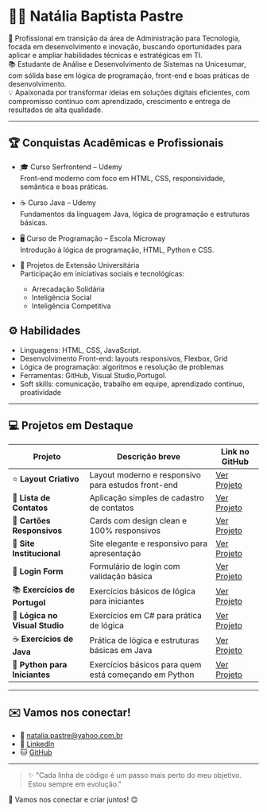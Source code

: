 # 👩‍💻 Natália Baptista Pastre

🎯 Profissional em transição da área de Administração para Tecnologia, focada em desenvolvimento e inovação, buscando oportunidades para aplicar e ampliar habilidades técnicas e estratégicas em TI.  
📚 Estudante de Análise e Desenvolvimento de Sistemas na Unicesumar, com sólida base em lógica de programação, front-end e boas práticas de desenvolvimento.  
💡 Apaixonada por transformar ideias em soluções digitais eficientes, com compromisso contínuo com aprendizado, crescimento e entrega de resultados de alta qualidade.

---

## 🏆 Conquistas Acadêmicas e Profissionais

- 🎓 Curso Serfrontend – Udemy  
  Front-end moderno com foco em HTML, CSS, responsividade, semântica e boas práticas.

- ☕ Curso Java – Udemy  
  Fundamentos da linguagem Java, lógica de programação e estruturas básicas.

- 🖥️ Curso de Programação – Escola Microway  
  Introdução à lógica de programação, HTML, Python e CSS.

- 🤝 Projetos de Extensão Universitária  
  Participação em iniciativas sociais e tecnológicas:  
  - Arrecadação Solidária  
  - Inteligência Social  
  - Inteligência Competitiva  
  

## ⚙️ Habilidades

- Linguagens: HTML, CSS, JavaScript.
- Desenvolvimento Front-end: layouts responsivos, Flexbox, Grid  
- Lógica de programação: algoritmos e resolução de problemas  
- Ferramentas: GitHub, Visual Studio,Portugol.  
- Soft skills: comunicação, trabalho em equipe, aprendizado contínuo, proatividade  

---

## 💻 Projetos em Destaque

| Projeto                    | Descrição breve                                    | Link no GitHub                                  |
|---------------------------|---------------------------------------------------|------------------------------------------------|
| ⭐ **Layout Criativo**       | Layout moderno e responsivo para estudos front-end | [Ver Projeto](https://github.com/natipastre/LayoutCriativo)        |
| 📇 **Lista de Contatos**     | Aplicação simples de cadastro de contatos          | [Ver Projeto](https://github.com/natipastre/Projeto-2---Lista-de-Contatos) |
| 🧩 **Cartões Responsivos**   | Cards com design clean e 100% responsivos           | [Ver Projeto](https://github.com/natipastre/Projeto-3-Cards---Layout-Responsivo)  |
| 🏢 **Site Institucional**    | Site elegante e responsivo para apresentação         | [Ver Projeto](https://github.com/natipastre/Projeto-4---Front-End-Aprenser)      |
| 🔐 **Login Form**            | Formulário de login com validação básica             | [Ver Projeto](https://github.com/natipastre/Login-form)                     |
| 📚 **Exercícios de Portugol**| Exercícios básicos de lógica para iniciantes         | [Ver Projeto](https://github.com/natipastre/Exerc-cios-de-Portugol)          |
| 🔢 **Lógica no Visual Studio**| Exercícios em C# para prática de lógica              | [Ver Projeto](https://github.com/natipastre/Exerc-cio-L-gica-de-Programa-o)  |
| ☕ **Exercícios de Java**    | Prática de lógica e estruturas básicas em Java       | [Ver Projeto](https://github.com/natipastre/Exerc-cios-de-Java)              |
| 🐍 **Python para Iniciantes**| Exercícios básicos para quem está começando em Python| [Ver Projeto](https://github.com/natipastre/Exerc-cios-iniciantes-de-Python-) |

---

## ✉️ Vamos nos conectar!

- 📧 [natalia.pastre@yahoo.com.br](mailto:natalia.pastre@yahoo.com.br)  
- 💼 [LinkedIn](https://www.linkedin.com/in/natipastre)  
- 🐱 [GitHub](https://github.com/natipastre)

---

> ✨ "Cada linha de código é um passo mais perto do meu objetivo. Estou sempre em evolução."

🌟 Vamos nos conectar e criar juntos! 😊

